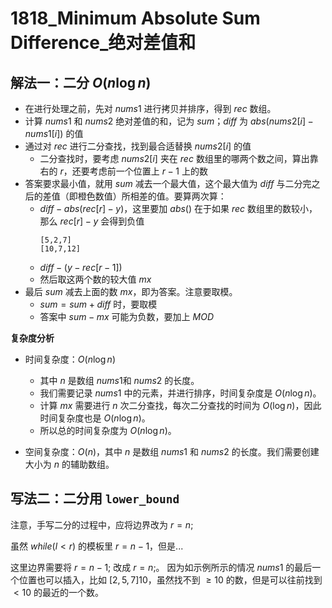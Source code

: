 # 1818_Minimum Absolute Sum Difference_绝对差值和

## 解法一：二分 $O(n \log n)$

- 在进行处理之前，先对 $nums1$ 进行拷贝并排序，得到 $rec$ 数组。
- 计算 $nums1$ 和 $nums2$ 绝对差值的和，记为 $sum$；$diff$ 为 $abs(nums2[i] - nums1[i])$ 的值
- 通过对 $rec$ 进行二分查找，找到最合适替换 $nums2[i]$ 的值
  - 二分查找时，要考虑 $nums2[i]$ 夹在 $rec$ 数组里的哪两个数之间，算出靠右的 $r$，还要考虑前一个位置上 $r-1$ 上的数
- 答案要求最小值，就用 $sum$ 减去一个最大值，这个最大值为 $diff$ 与二分完之后的差值（即橙色数值）所相差的值。要算两次算：
  - $diff - abs(rec[r] - y)$，这里要加 $abs()$ 在于如果 $rec$ 数组里的数较小，那么 $rec[r] - y$ 会得到负值
    ```
    [5,2,7]
    [10,7,12]
    ```
  - $diff - (y - rec[r-1])$
  - 然后取这两个数的较大值 $mx$
- 最后 $sum$ 减去上面的数 $mx$，即为答案。注意要取模。
  - $sum = sum + diff$ 时，要取模
  - 答案中 $sum - mx$ 可能为负数，要加上 $MOD$

**复杂度分析**

- 时间复杂度：$O(n \log n)$
  - 其中 $n$ 是数组 $nums1$和 $nums2$ 的长度。
  - 我们需要记录 $nums1$ 中的元素，并进行排序，时间复杂度是 $O(n \log n)$。
  - 计算 $mx$ 需要进行 $n$ 次二分查找，每次二分查找的时间为 $O(\log n)$，因此时间复杂度也是 $O(n \log n)$。
  - 所以总的时间复杂度为 $O(n \log n)$。

- 空间复杂度：$O(n)$，其中 $n$ 是数组 $nums1$ 和 $nums2$ 的长度。我们需要创建大小为 $n$ 的辅助数组。

## 写法二：二分用 `lower_bound`

注意，手写二分的过程中，应将边界改为 $r = n;$

虽然 $while(l < r)$ 的模板里 $r = n - 1$，但是...

这里边界需要将 $r = n-1;$ 改成 $r = n;$。
因为如示例所示的情况 $nums1$ 的最后一个位置也可以插入，比如 $[2, 5, 7] 10$，虽然找不到 $\ge 10$ 的数，但是可以往前找到 $< 10$ 的最近的一个数。
